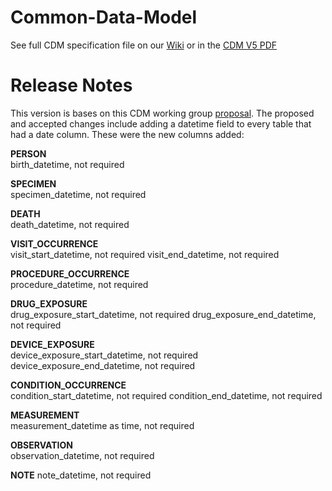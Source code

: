 Common-Data-Model
=================

See full CDM specification file on our [Wiki](http://www.ohdsi.org/web/wiki/doku.php?id=documentation:cdm:single-page) or in the [CDM V5 PDF](https://github.com/OHDSI/CommonDataModel/blob/master/OMOP%20CDM%20v5.pdf)

Release Notes
=============
This version is bases on this CDM working group  [proposal](http://www.ohdsi.org/web/wiki/doku.php?id=documentation:next_cdm:time). The proposed and accepted changes include adding a datetime field to every table that had a date column. These were the new columns added:

**PERSON**  
birth_datetime, not required

**SPECIMEN**  
specimen_datetime, not required

**DEATH**  
death_datetime, not required

**VISIT_OCCURRENCE**  
visit_start_datetime, not required
visit_end_datetime, not required

**PROCEDURE_OCCURRENCE**  
procedure_datetime, not required

**DRUG_EXPOSURE**  
drug_exposure_start_datetime, not required
drug_exposure_end_datetime, not required

**DEVICE_EXPOSURE**  
device_exposure_start_datetime, not required
device_exposure_end_datetime, not required

**CONDITION_OCCURRENCE**  
condition_start_datetime, not required
condition_end_datetime, not required

**MEASUREMENT**  
measurement_datetime as time, not required

**OBSERVATION**  
observation_datetime, not required

**NOTE**
note_datetime, not required

